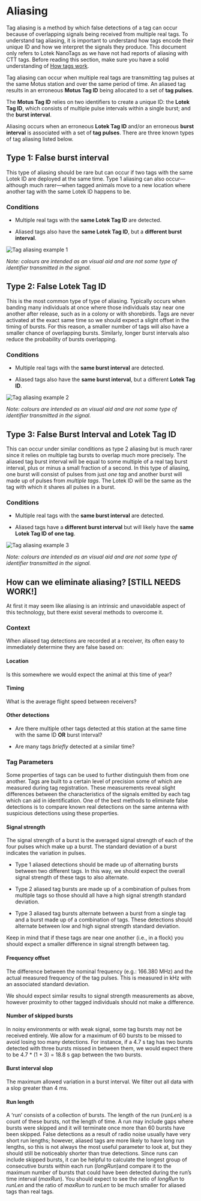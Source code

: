 
# Aliasing

Tag aliasing is a method by which false detections of a tag can occur
because of overlapping signals being received from multiple real tags.
To understand tag aliasing, it is important to understand how tags
encode their unique ID and how we interpret the signals they produce.
This document only refers to Lotek NanoTags as we have not had reports
of aliasing with CTT tags. Before reading this section, make sure you
have a solid understanding of [How tags work](how-tags-work).

Tag aliasing can occur when multiple real tags are transmitting tag
pulses at the same Motus station and over the same period of time. An
aliased tag results in an erroneous **Motus Tag ID** being allocated to
a set of **tag pulses**.

The **Motus Tag ID** relies on two identifiers to create a unique ID:
the **Lotek Tag ID**, which consists of multiple pulse intervals within
a single burst; and the **burst interval**.

Aliasing occurs when an erroneous **Lotek Tag ID** and/or an erroneous
**burst interval** is associated with a set of **tag pulses**. There are
three known types of tag aliasing listed below.

## Type 1: False burst interval

This type of aliasing should be rare but can occur if two tags with the
same Lotek ID are deployed at the same time. Type 1 aliasing can also
occur—although much rarer—when tagged animals move to a new location
where another tag with the same Lotek ID happens to be.

### Conditions

-   Multiple real tags with the **same Lotek Tag ID** are detected.

-   Aliased tags also have the **same Lotek Tag ID**, but a **different
 burst interval**.

![Tag aliasing example 1](media/type1aliasing.png)

*Note: colours are intended as an visual aid and are not some type of
identifier transmitted in the signal.*

## Type 2: False Lotek Tag ID

This is the most common type of type of aliasing. Typically occurs when
banding many individuals at once where those individuals stay near one
another after release, such as in a colony or with shorebirds. Tags are
never activated at the exact same time so we should expect a slight
offset in the timing of bursts. For this reason, a smaller number of
tags will also have a smaller chance of overlapping bursts. Similarly,
longer burst intervals also reduce the probability of bursts
overlapping.

### Conditions

-   Multiple real tags with the **same burst interval** are detected.

-   Aliased tags also have the **same burst interval**, but a different **Lotek Tag ID**.

![Tag aliasing example 2](media/type2aliasing.png)

*Note: colours are intended as an visual aid and are not some type of identifier transmitted in the signal.*

## Type 3: False Burst Interval and Lotek Tag ID

This can occur under similar conditions as type 2 aliasing but is much
rarer since it relies on multiple tag bursts to overlap much more
precisely. The aliased tag burst interval will be equal to some multiple
of a real tag burst interval, plus or minus a small fraction of a
second. In this type of aliasing, one burst will consist of pulses from
just *one tag* and another burst will made up of pulses from *multiple
tags*. The Lotek ID will be the same as the tag with which it shares all
pulses in a burst.

### Conditions

-   Multiple real tags with the **same burst interval** are detected.

-   Aliased tags have a **different burst interval** but will likely have the **same Lotek Tag ID of one tag**.

![Tag aliasing example 3](media/type3aliasing.png)

*Note: colours are intended as an visual aid and are not some type of
identifier transmitted in the signal.*

## How can we eliminate aliasing? \[STILL NEEDS WORK!\]

At first it may seem like aliasing is an intrinsic and unavoidable
aspect of this technology, but there exist several methods to overcome
it.

### Context

When aliased tag detections are recorded at a receiver, its often easy
to immediately determine they are false based on:

#### Location

 Is this somewhere we would expect the animal at this time of year?

#### Timing

 What is the average flight speed between receivers?

#### Other detections

-   Are there multiple other tags detected at this station at the same
     time with the same ID **OR** burst interval?

-   Are many tags *briefly* detected at a similar time?

### Tag Parameters

Some properties of tags can be used to further distinguish them from one
another. Tags are built to a certain level of precision some of which
are measured during tag registration. These measurements reveal slight
differences between the characteristics of the signals emitted by each
tag which can aid in identification. One of the best methods to
eliminate false detections is to compare known real detections on the
same antenna with suspicious detections using these properties.

#### Signal strength

The signal strength of a burst is the averaged signal strength of each
of the four pulses which make up a burst. The standard deviation of a
burst indicates the variation in pulses.

-   Type 1 aliased detections should be made up of alternating bursts
     between two different tags. In this way, we should expect the
     overall signal strength of these tags to also alternate.

-   Type 2 aliased tag bursts are made up of a combination of pulses
     from multiple tags so those should all have a high signal strength
     standard deviation.

-   Type 3 aliased tag bursts alternate between a burst from a single
     tag and a burst made up of a combination of tags. These detections
     should alternate between low and high signal strength standard
     deviation.

Keep in mind that if these tags are near one another (i.e., in a flock)
you should expect a smaller difference in signal strength between tag.

#### Frequency offset

 The difference between the nominal frequency (e.g.: 166.380 MHz) and
 the actual measured frequency of the tag pulses. This is measured in
 kHz with an associated standard deviation.

 We should expect similar results to signal strength measurements as
 above, however proximity to other tagged individuals should not make a
 difference.

#### Number of skipped bursts

In noisy environments or with weak signal, some tag bursts may not be
received entirely. We allow for a maximum of 60 bursts to be missed to
avoid losing too many detections. For instance, if a 4.7 s tag has two
bursts detected with three bursts missed in between them, we would
expect there to be 4.7 \* (1 + 3) = 18.8 s gap between the two bursts.

#### Burst interval slop

The maximum allowed variation in a burst interval. We filter out all
data with a slop greater than 4 ms.

#### Run length

A ‘run’ consists of a collection of bursts. The length of the run
(*runLen*) is a count of these bursts, not the length of time. A run may
include gaps where bursts were skipped and it will terminate once more
than 60 bursts have been skipped. False detections as a result of radio
noise usually have very short run lengths; however, aliased tags are
more likely to have long run lengths, so this is not always the most
useful parameter to look at, but they should still be noticeably shorter
than true detections. Since runs can include skipped bursts, it can be
helpful to calculate the longest group of consecutive bursts within each
run (*longRun*)and compare it to the maximum number of bursts that could
have been detected during the run’s time interval (*maxRun*). You should
expect to see the ratio of *longRun* to *runLen* and the ratio of
*maxRun* to *runLen* to be much smaller for aliased tags than real tags.
